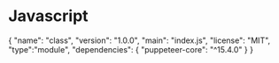 # Javascript


{
  "name": "class",
  "version": "1.0.0",
  "main": "index.js",
  "license": "MIT",
  "type":"module",
  "dependencies": {
    "puppeteer-core": "^15.4.0"
  }
}
